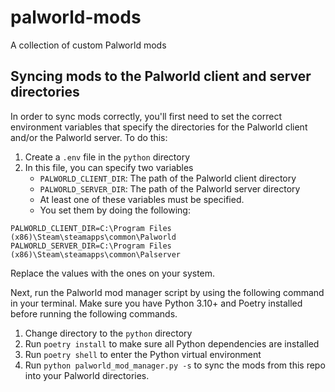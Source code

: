 # palworld-mods

A collection of custom Palworld mods

## Syncing mods to the Palworld client and server directories

In order to sync mods correctly, you'll first need to set the correct environment variables that specify the
directories for the Palworld client and/or the Palworld server. To do this:

1. Create a `.env` file in the `python` directory
2. In this file, you can specify two variables
    - `PALWORLD_CLIENT_DIR`: The path of the Palworld client directory
    - `PALWORLD_SERVER_DIR`: The path of the Palworld server directory
    - At least one of these variables must be specified.
    - You set them by doing the following:

```
PALWORLD_CLIENT_DIR=C:\Program Files (x86)\Steam\steamapps\common\Palworld
PALWORLD_SERVER_DIR=C:\Program Files (x86)\Steam\steamapps\common\Palserver
```

Replace the values with the ones on your system.

Next, run the Palworld mod manager script by using the following command in your terminal. Make sure you have
Python 3.10+ and Poetry installed before running the following commands.

1. Change directory to the `python` directory
2. Run `poetry install` to make sure all Python dependencies are installed
3. Run `poetry shell` to enter the Python virtual environment
4. Run `python palworld_mod_manager.py -s` to sync the mods from this repo into your Palworld directories.

